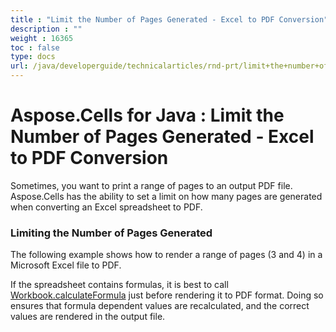 ```yaml
---
title : "Limit the Number of Pages Generated - Excel to PDF Conversion" 
description : "" 
weight : 16365 
toc : false
type: docs
url: /java/developerguide/technicalarticles/rnd-prt/limit+the+number+of+pages+generated+-+excel+to+pdf+conversion/
---
```


# Aspose.Cells for Java : Limit the Number of Pages Generated - Excel to PDF Conversion


Sometimes, you want to print a range of pages to an output PDF file. Aspose.Cells has the ability to set a limit on how many pages are generated when converting an Excel spreadsheet to PDF.

### Limiting the Number of Pages Generated

The following example shows how to render a range of pages (3 and 4) in a Microsoft Excel file to PDF.


If the spreadsheet contains formulas, it is best to call [Workbook.calculateFormula](https://apireference.aspose.com/java/cells/com.aspose.cells/workbook#calculateFormula()) just before rendering it to PDF format. Doing so ensures that formula dependent values are recalculated, and the correct values are rendered in the output file.

